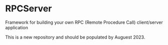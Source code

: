 # RPCServer
Framework for building your own RPC (Remote Procedure Call) client/server application

This is a new repository and should be populated by Auguest 2023.
